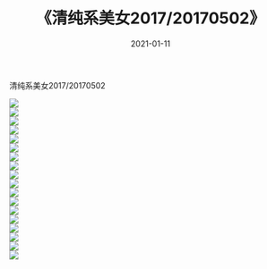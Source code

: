 ﻿---
layout: post
title:  《清纯系美女2017/20170502》
date:   2021-01-11
img: http://img.660000.xyz/Sharelink/清纯系美女/2017/20170502/000.jpg
categories: [美女, 清纯, 唯美]
---

清纯系美女2017/20170502

 ![](http://img.660000.xyz/Sharelink/清纯系美女/2017/20170502/001.png) <br>![](http://img.660000.xyz/Sharelink/清纯系美女/2017/20170502/002.png) <br>![](http://img.660000.xyz/Sharelink/清纯系美女/2017/20170502/003.png) <br>![](http://img.660000.xyz/Sharelink/清纯系美女/2017/20170502/004.png) <br>![](http://img.660000.xyz/Sharelink/清纯系美女/2017/20170502/005.png) <br>![](http://img.660000.xyz/Sharelink/清纯系美女/2017/20170502/006.png) <br>![](http://img.660000.xyz/Sharelink/清纯系美女/2017/20170502/007.png) <br>![](http://img.660000.xyz/Sharelink/清纯系美女/2017/20170502/008.png) <br>![](http://img.660000.xyz/Sharelink/清纯系美女/2017/20170502/009.png) <br>![](http://img.660000.xyz/Sharelink/清纯系美女/2017/20170502/010.png) <br>![](http://img.660000.xyz/Sharelink/清纯系美女/2017/20170502/011.png) <br>![](http://img.660000.xyz/Sharelink/清纯系美女/2017/20170502/012.png) <br>![](http://img.660000.xyz/Sharelink/清纯系美女/2017/20170502/013.png) <br>![](http://img.660000.xyz/Sharelink/清纯系美女/2017/20170502/014.png) <br>![](http://img.660000.xyz/Sharelink/清纯系美女/2017/20170502/015.png) <br>![](http://img.660000.xyz/Sharelink/清纯系美女/2017/20170502/016.png) <br>![](http://img.660000.xyz/Sharelink/清纯系美女/2017/20170502/017.png) <br>![](http://img.660000.xyz/Sharelink/清纯系美女/2017/20170502/018.png) <br>